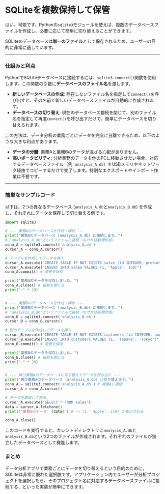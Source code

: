 # SQLiteを複数保持して保管
はい、可能です。Pythonの`sqlite3`モジュールを使えば、複数のデータベースファイルを作成し、必要に応じて簡単に切り替えることができます。

SQLiteのデータベースは**単一のファイル**として保存されるため、ユーザーの目的に非常に適しています。

-----

### **仕組みと利点**

PythonでSQLiteデータベースに接続するには、`sqlite3.connect()`関数を使用します。この関数の引数に**データベースのファイル名**を渡します。

  * **新しいデータベースの作成**: 存在しないファイル名を指定して`connect()`を呼び出すと、その名前で新しいデータベースファイルが自動的に作成されます。
  * **データベースの切り替え**: 現在のデータベース接続を閉じて、別のファイル名を指定して再度`connect()`を呼び出すだけで、簡単にデータベースを切り替えられます。

この方法は、データ分析の業務ごとにデータを完全に分離できるため、以下のような大きな利点があります。

  * **データの分離**: 業務Aと業務Bのデータが混ざる心配がありません。
  * **高いポータビリティ**: 分析業務のデータを他のPCに移動させたい場合、対応するデータベースファイル（例: `analysis_A.db`）をUSBメモリやネットワーク経由でコピーするだけで完了します。特別なエクスポートやインポート作業は不要です。

-----

### **簡単なサンプルコード**

以下は、2つの異なるデータベース (`analysis_A.db`と`analysis_B.db`) を作成し、それぞれにデータを保存して切り替える例です。

```python
import sqlite3

# --- 業務Aのデータベースを作成・操作 ---
print("業務Aのデータベース (analysis_A.db) に接続します。")
# 'analysis_A.db'というファイルに接続（なければ新規作成）
conn_A = sqlite3.connect('analysis_A.db')
cursor_A = conn_A.cursor()

# テーブルを作成してデータを挿入
cursor_A.execute('CREATE TABLE IF NOT EXISTS sales (id INTEGER, product TEXT, price INTEGER)')
cursor_A.execute("INSERT INTO sales VALUES (1, 'Apple', 150)")
conn_A.commit() # 変更を保存

print("業務Aのデータを保存しました。")
conn_A.close() # 接続を閉じる
print("-" * 20)


# --- 業務Bのデータベースを作成・操作 ---
print("業務Bのデータベース (analysis_B.db) に接続します。")
# 'analysis_B.db'というファイルに接続（なければ新規作成）
conn_B = sqlite3.connect('analysis_B.db')
cursor_B = conn_B.cursor()

# 別のテーブルを作成してデータを挿入
cursor_B.execute('CREATE TABLE IF NOT EXISTS customers (id INTEGER, name TEXT, region TEXT)')
cursor_B.execute("INSERT INTO customers VALUES (1, 'Tanaka', 'Tokyo')")
conn_B.commit() # 変更を保存

print("業務Bのデータを保存しました。")
conn_B.close() # 接続を閉じる
print("-" * 20)


# --- 再び業務Aのデータベースに切り替えてデータを読み込む ---
print("再び業務Aのデータベース (analysis_A.db) に切り替えます。")
conn_A = sqlite3.connect('analysis_A.db') # 再度Aに接続
cursor_A = conn_A.cursor()

# データを取得して表示
cursor_A.execute('SELECT * FROM sales')
data = cursor_A.fetchone()
print(f"業務Aのデータ: {data}") # -> (1, 'Apple', 150) が表示される

conn_A.close()
```

このコードを実行すると、カレントディレクトリに`analysis_A.db`と`analysis_B.db`という2つのファイルが作成されます。それぞれのファイルが独立したデータベースとして機能します。

### **まとめ**

データ分析アプリで業務ごとにデータを切り替えるという目的のために、SQLiteは非常に優れた選択肢です。アプリケーション内でユーザーが分析プロジェクトを選択したら、そのプロジェクト名に対応するデータベースファイルに接続する、といった実装が簡単にできます。